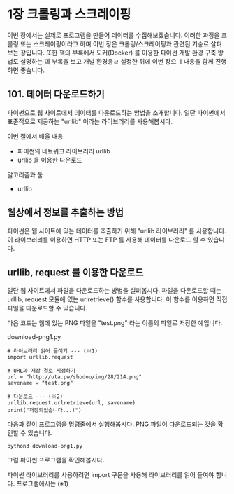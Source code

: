 # 1장 크롤링과 스크레이핑
이번 장에서는 실제로 프로그램을 만들어 데이터를 수집해보겠습니다. 이러한 과정을 크롤링 또는 스크레이핑이라고 하며 이번 장은 크롤링/스크레이핑과 관련된 기숭르 살펴보는 장입니다. 또한 책의 부록에서 도커(Docker) 를 이용한 파이썬 개발 환경 구축 방법도 설명하는 데 부록을 보고 개발 환경응ㄹ 설정한 뒤에 이번 장으 ㅣ내용을 함께 진행하면 좋습니다.

## 101. 데이터 다운로드하기
파이썬으로 웹 사이트에서 데이터를 다운로드하는 방법을 소개합니다. 일단 파이썬에서 표준적으로 제공하는 "urllib" 이라는 라이브러리를 사용해봅시다.

이번 절에서 배울 내용
* 파이썬의 네트워크 라이브러리 urllib
* urllib 을 이용한 다운로드

알고리즘과 툴
* urllib

## 웹상에서 정보를 추출하는 방법
파이썬은 웹 사이트에 있는 데이터를 추출하기 위해 "urllib 라이브러리" 를 사용합니다. 이 라이브러리를 이용하면 HTTP 또는 FTP 를 사용해 데이터를 다운로드 할 수 있습니다.

## urllib, request 를 이용한 다운로드
일단 웹 사이트에서 파일을 다운로드하는 방법을 설펴봅시다.
파일을 다운로드할 때는 urllib, request 모듈에 있는 urlretrieve() 함수를 사용합니다. 이 함수를 이용하면 직접 파일을 다운로드할 수 있습니다.

다음 코드는 웹에 있는 PNG 파일을 "test.png" 라는 이름의 파일로 저장한 예입니다.

download-png1.py
```
# 라이브러리 읽어 들이기 --- (※1)
import urllib.request

# URL과 저장 경로 지정하기
url = "http://uta.pw/shodou/img/28/214.png"
savename = "test.png"

# 다운로드 --- (※2)
urllib.request.urlretrieve(url, savename)
print("저장되었습니다...!")
```

다음과 같이 프로그램을 명령줄에서 실행해봅시다. PNG 파일이 다운로드되는 것을 확인할 수 있습니다.
```
python3 download-png1.py
```

그럼 파이썬 프로그램을 확인해봅시다.

파이썬 라이브러리를 사용하려면 import 구문을 사용해 라이브러리를 읽어 들여야 함니다. 프로그램에서는 (※1)